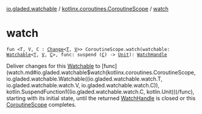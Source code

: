 [io.gladed.watchable](../index.md) / [kotlinx.coroutines.CoroutineScope](index.md) / [watch](./watch.md)

# watch

`fun <T, V, C : `[`Change`](../-change/index.md)`<`[`T`](watch.md#T)`, `[`V`](watch.md#V)`>> CoroutineScope.watch(watchable: `[`Watchable`](../-watchable/index.md)`<`[`T`](watch.md#T)`, `[`V`](watch.md#V)`, `[`C`](watch.md#C)`>, func: suspend (`[`C`](watch.md#C)`) -> `[`Unit`](https://kotlinlang.org/api/latest/jvm/stdlib/kotlin/-unit/index.html)`): `[`WatchHandle`](../-watch-handle/index.md)

Deliver changes for this [Watchable](../-watchable/index.md) to [func](watch.md#io.gladed.watchable$watch(kotlinx.coroutines.CoroutineScope, io.gladed.watchable.Watchable((io.gladed.watchable.watch.T, io.gladed.watchable.watch.V, io.gladed.watchable.watch.C)), kotlin.SuspendFunction1((io.gladed.watchable.watch.C, kotlin.Unit)))/func), starting with its initial state, until
the returned [WatchHandle](../-watch-handle/index.md) is closed or this [CoroutineScope](#) completes.

